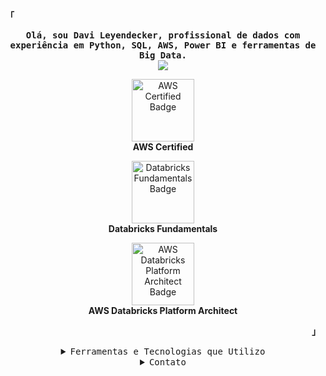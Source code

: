 <!-- Profile -->
<p align="left"><strong><samp>「</samp></strong></p>

<p align="center">
    <samp>
        <b>
            Olá, sou Davi Leyendecker, profissional de dados com experiência em Python, SQL, AWS, Power BI e ferramentas de Big Data.
        </b>
    </samp>
    <br>
    <img src="https://readme-typing-svg.herokuapp.com?font=Iosevka&size=16&color=6A0DAD&center=true&width=410&height=45&lines=Entusiasta+de+Big+Data">
</p>

<!-- AWS Certified Badge -->
<p align="center">
    <a href="https://www.credly.com/badges/cac3202a-1fc0-44e6-b637-622c75ab4a15" target="_blank">
        <img src="https://images.credly.com/size/340x340/images/00634f82-b07f-4bbd-a6bb-53de397fc3a6/image.png" alt="AWS Certified Badge" width="100" height="100">
    </a>
    <br>
    <b>AWS Certified</b>
</p>

<!-- Databricks Fundamentals Badge -->
<p align="center">
    <a href="https://credentials.databricks.com/2c43de29-2b35-4a7e-99cb-a8bac16c51a7#acc.csAb7L12" target="_blank">
        <img src="https://api.accredible.com/v1/frontend/credential_website_embed_image/badge/137785572" alt="Databricks Fundamentals Badge" width="100" height="100">
    </a>
    <br>
    <b>Databricks Fundamentals</b>
</p>

<!-- AWS Databricks Platform Architect Badge -->
<p align="center">
    <a href="https://credentials.databricks.com/0404ebcc-9730-44d5-a1ac-9dd320310962#acc.FBiQvEC8" target="_blank">
        <img src="https://api.accredible.com/v1/frontend/credential_website_embed_image/badge/137785572" alt="AWS Databricks Platform Architect Badge" width="100" height="100">
    </a>
    <br>
    <b>AWS Databricks Platform Architect</b>
</p>

<p align="right"><strong><samp>」</samp></strong></p>

<details align="center">
    <summary><samp>Ferramentas e Tecnologias que Utilizo</samp></summary>

<p align="center">
    <!-- Badges para ferramentas -->
    <img src="https://img.shields.io/badge/Python-3776AB?style=for-the-badge&logo=python&logoColor=white" alt="Python">
    <img src="https://img.shields.io/badge/AWS-232F3E?style=for-the-badge&logo=amazonaws&logoColor=white" alt="AWS">
    <img src="https://img.shields.io/badge/SQL-00758F?style=for-the-badge&logo=sql&logoColor=white" alt="SQL">
    <img src="https://img.shields.io/badge/Power%20BI-2769B5?style=for-the-badge&logo=powerbi&logoColor=white" alt="Power BI">
    <img src="https://img.shields.io/badge/Apache%20Spark-E25A1C?style=for-the-badge&logo=apache-spark&logoColor=white" alt="Apache Spark">
    <img src="https://img.shields.io/badge/Databricks-FF6347?style=for-the-badge&logo=databricks&logoColor=white" alt="Databricks">
    <img src="https://img.shields.io/badge/Docker-2496ED?style=for-the-badge&logo=docker&logoColor=white" alt="Docker">
    <img src="https://img.shields.io/badge/Terraform-7B42A0?style=for-the-badge&logo=terraform&logoColor=white" alt="Terraform">
    <img src="https://img.shields.io/badge/Apache%20Kafka-231F20?style=for-the-badge&logo=apache-kafka&logoColor=white" alt="Apache Kafka">
    <img src="https://img.shields.io/badge/Apache%20Airflow-017C6D?style=for-the-badge&logo=apache-airflow&logoColor=white" alt="Apache Airflow">
</p>
</details>

<details align="center">
    <summary><samp>Contato</samp></summary>
    <p align="center">
        <samp>
            <a href="https://www.linkedin.com/in/davileyendecker/"><img src="https://img.shields.io/badge/LinkedIn-0077B5?style=for-the-badge&logo=linkedin&logoColor=white" alt="LinkedIn"></a>
            <a href="https://wa.me/5521984232310"><img src="https://img.shields.io/badge/WhatsApp-25D366?style=for-the-badge&logo=whatsapp&logoColor=white" alt="WhatsApp"></a>
        </samp>
    </p>
</details>

